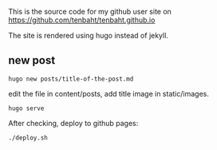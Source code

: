 This is the source code for my github user site on
https://github.com/tenbaht/tenbaht.github.io

The site is rendered using hugo instead of jekyll.

## new post

	hugo new posts/title-of-the-post.md

edit the file in content/posts, add title image in static/images.

	hugo serve

After checking, deploy to github pages:

	./deploy.sh
